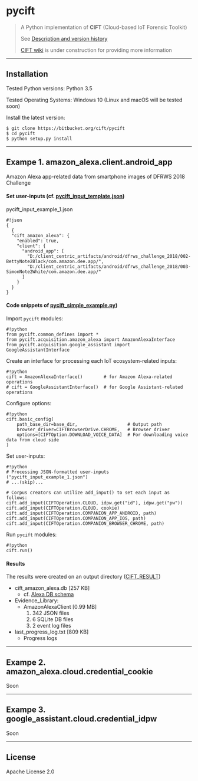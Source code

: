 pycift
================================

> A Python implementation of **CIFT** (Cloud-based IoT Forensic Toolkit)
> 
> See [Description and version history](https://bitbucket.org/cift/pycift/src/master/pycift/__init__.py?fileviewer=file-view-default)
>
> [CIFT wiki](https://bitbucket.org/cift/pycift/wiki) is under construction for providing more information

- - -

## Installation

Tested Python versions: Python 3.5

Tested Operating Systems: Windows 10 (Linux and macOS will be tested soon)

Install the latest version:

	$ git clone https://bitbucket.org/cift/pycift
	$ cd pycift
	$ python setup.py install

- - -

## Exampe 1. amazon_alexa.client.android_app

Amazon Alexa app-related data from smartphone images of DFRWS 2018 Challenge

#### Set user-inputs (cf. [pycift_input_template.json](https://bitbucket.org/cift/pycift/src/master/example/pycift_input_template.json?fileviewer=file-view-default))

pycift_input_example_1.json

```
#!json
{
  {
  "cift_amazon_alexa": {
    "enabled": true,
    "client": {
      "android_app": [
        "D:/client_centric_artifacts/android/dfrws_challenge_2018/002-BettyNote2Black/com.amazon.dee.app/",
        "D:/client_centric_artifacts/android/dfrws_challenge_2018/003-SimonNote2White/com.amazon.dee.app/"
      ]
    }
  }
}
```

#### Code snippets of [pycift_simple_example.py](https://bitbucket.org/cift/pycift/src/master/example/pycift_simple_example.py?fileviewer=file-view-default))

Import `pycift` modules:

```
#!python
from pycift.common_defines import *
from pycift.acquisition.amazon_alexa import AmazonAlexaInterface
from pycift.acquisition.google_assistant import GoogleAssistantInterface 		
```

Create an interface for processing each IoT ecosystem-related inputs:
```
#!python
cift = AmazonAlexaInterface()        # for Amazon Alexa-related operations
# cift = GoogleAssistantInterface()  # for Google Assistant-related operations
```

Configure options:

```
#!python
cift.basic_config(
    path_base_dir=base_dir,                   # Output path
    browser_driver=CIFTBrowserDrive.CHROME,   # Browser driver
    options=[CIFTOption.DOWNLOAD_VOICE_DATA]  # For downloading voice data from cloud side
)
```

Set user-inputs:

```
#!python
# Processing JSON-formatted user-inputs ("pycift_input_example_1.json")
# ...(skip)...

# Corpus creators can utilize add_input() to set each input as follows:
cift.add_input(CIFTOperation.CLOUD, idpw.get("id"), idpw.get("pw"))
cift.add_input(CIFTOperation.CLOUD, cookie)
cift.add_input(CIFTOperation.COMPANION_APP_ANDROID, path)
cift.add_input(CIFTOperation.COMPANION_APP_IOS, path)
cift.add_input(CIFTOperation.COMPANION_BROWSER_CHROME, path)
```

Run `pycift` modules:

```
#!python
cift.run()
```

#### Results

The results were created on an output directory ([CIFT_RESULT](https://bitbucket.org/cift/pycift/src/master/example/(EXAMPLE-1)_CIFT_RESULT_DC2018/))

+ cift_amazon_alexa.db [257 KB]
    * cf. [Alexa DB schema](https://bitbucket.org/cift/pycift/src/master/pycift/report/db_models_amazon_alexa.py) 
+ Evidence_Library:
    * AmazonAlexaClient [0.99 MB]
        1. 342 JSON files
        2. 6 SQLite DB files
        3. 2 event log files        
+ last_progress_log.txt [809 KB]
    * Progress logs

- - -

## Exampe 2. amazon_alexa.cloud.credential_cookie

Soon

- - -

## Exampe 3. google_assistant.cloud.credential_idpw

Soon

- - -

## License

Apache License 2.0

